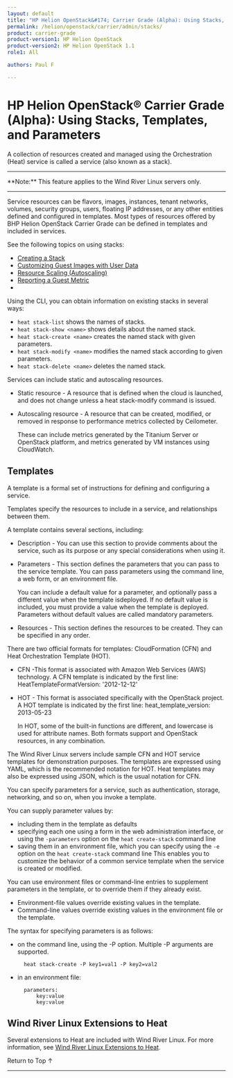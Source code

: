 ```yaml
---
layout: default
title: "HP Helion OpenStack&#174; Carrier Grade (Alpha): Using Stacks, Templates, and Parameters"
permalink: /helion/openstack/carrier/admin/stacks/
product: carrier-grade
product-version1: HP Helion OpenStack
product-version2: HP Helion OpenStack 1.1
role1: All

authors: Paul F

---
```

<!--UNDER REVISION-->

<script>

function PageRefresh {
onLoad="window.refresh"
}

PageRefresh();

</script>

<!-- <p style="font-size: small;"> <a href="/helion/openstack/1.1/3rd-party-license-agreements/">&#9664; PREV</a> | <a href="/helion/openstack/1.1/">&#9650; UP</a> | NEXT &#9654; </p> -->

# HP Helion OpenStack&#174; Carrier Grade (Alpha): Using Stacks, Templates, and Parameters

A collection of resources created and managed using the Orchestration (Heat) service is called a service (also known as a stack).

<hr>
**Note:** This feature applies to the Wind River Linux servers only.
<hr>

Service resources can be flavors, images, instances, tenant networks, volumes, security groups, users, floating IP addresses, or any other entities defined and configured in templates. Most types of resources offered by BHP Helion OpenStack Carrier Grade can be defined in templates and included in services.

See the following topics on using stacks: 

* [Creating a Stack](/helion/openstack/carrier/admin/stacks/create)
* [Customizing Guest Images with User Data](/helion/openstack/carrier/admin/stacks/user-data)
* [Resource Scaling (Autoscaling)](/helion/openstack/carrier/admin/stacks/autoscale/)
* [Reporting a Guest Metric](/helion/openstack/carrier/admin/stacks/guest/)
* 

Using the CLI, you can obtain information on existing stacks in several ways:

* `heat stack-list` shows the names of stacks.
* `heat stack-show <name>` shows details about the named stack.
* `heat stack-create <name>` creates the named stack with given parameters.
* `heat stack-modify <name>` modifies the named stack according to given parameters.
* `heat stack-delete <name>` deletes the named stack.

Services can include static and autoscaling resources.

* Static resource - A resource that is defined when the cloud is launched, and does not change unless a heat stack-modify
command is issued.
* Autoscaling resource - A resource that can be created, modified, or removed in response to performance metrics collected by Ceilometer.

	These can include metrics generated by the Titanium Server or OpenStack platform, and metrics generated by VM instances using CloudWatch.

## Templates

A template is a formal set of instructions for defining and configuring a service.

Templates specify the resources to include in a service, and relationships between them.

A template contains several sections, including:

* Description - You can use this section to provide comments about the service, such as its purpose or any special considerations when using it.
* Parameters - This section defines the parameters that you can pass to the service template. You can pass parameters using the command line, a web form, or an environment file.

	You can include a default value for a parameter, and optionally pass a different value when the template isdeployed. If no default value is included, you must provide a value when the template is deployed. Parameters without default values are called mandatory parameters.
* Resources - This section defines the resources to be created. They can be specified in any order.

There are two official formats for templates: CloudFormation (CFN) and Heat Orchestration Template (HOT).

* CFN -This format is associated with Amazon Web Services (AWS) technology. A CFN template is indicated by the
first line:
		HeatTemplateFormatVersion: '2012-12-12'
* HOT - This format is associated specifically with the OpenStack project. A HOT template is indicated by the first line:
		heat_template_version: 2013-05-23

	In HOT, some of the built-in functions are different, and lowercase is used for attribute names.
Both formats support and OpenStack resources, in any combination.

The Wind River Linux servers include sample CFN and HOT service templates for demonstration purposes. The templates are expressed using YAML, which is the recommended notation for HOT. Heat templates may also be expressed using
JSON, which is the usual notation for CFN.

You can specify parameters for a service, such as authentication, storage, networking, and so on, when you invoke a template.

You can supply parameter values by:

* including them in the template as defaults
* specifying each one using a form in the web administration interface, or using the `-parameters` option on the `heat create-stack` command line
* saving them in an environment file, which you can specify using the `-e` option on the `heat create-stack` command line
This enables you to customize the behavior of a common service template when the service is created or modified.

You can use environment files or command-line entries to supplement parameters in the template, or to override them
if they already exist. 

* Environment-file values override existing values in the template. 
* Command-line values override
existing values in the environment file or the template.

The syntax for specifying parameters is as follows:

* on the command line, using the -P option. Multiple -P arguments are supported.

		heat stack-create -P key1=val1 -P key2=val2

* in an environment file:

		parameters:
			key:value
			key:value

## Wind River Linux Extensions to Heat

Several extensions to Heat are included with Wind River Linux. For more information, see [Wind River Linux Extensions to Heat](/helion/openstack/carrier/admin/stacks/wr/).


<a href="#top" style="padding:14px 0px 14px 0px; text-decoration: none;"> Return to Top &#8593; </a>


----
